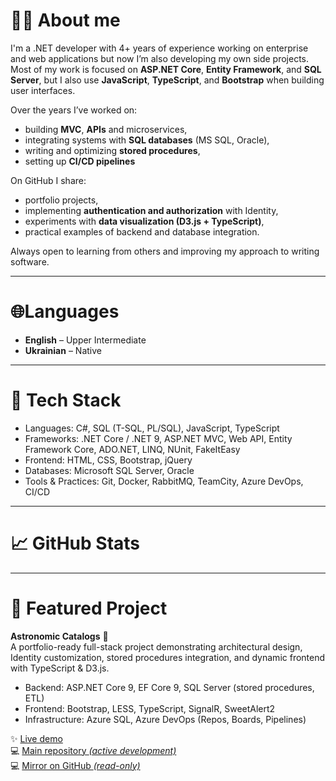 # 👨‍💻 ****About me****
I'm a .NET developer with 4+ years of experience working on enterprise and web applications but now I’m also developing my own side projects.  
Most of my work is focused on **ASP.NET Core**, **Entity Framework**, and **SQL Server**, but I also use **JavaScript**, **TypeScript**, and **Bootstrap** when building user interfaces.    
   
Over the years I’ve worked on:
*   building **MVC**, **APIs** and microservices,
*   integrating systems with **SQL databases** (MS SQL, Oracle),
*   writing and optimizing **stored procedures**,
*   setting up **CI/CD pipelines**
 
On GitHub I share:
*   portfolio projects,
*   implementing **authentication and authorization** with Identity,
*   experiments with **data visualization (D3.js + TypeScript)**,
*   practical examples of backend and database integration.

Always open to learning from others and improving my approach to writing software.

---

# 🌐****Languages**** 
*   **English** – Upper Intermediate 
*   **Ukrainian** – Native 

---


# 🚀 ****Tech Stack****
*   Languages: C#, SQL (T-SQL, PL/SQL), JavaScript, TypeScript
*   Frameworks: .NET Core / .NET 9, ASP.NET MVC, Web API, Entity Framework Core, ADO.NET, LINQ, NUnit, FakeItEasy
*   Frontend: HTML, CSS, Bootstrap, jQuery
*   Databases: Microsoft SQL Server, Oracle
*   Tools & Practices: Git, Docker, RabbitMQ, TeamCity, Azure DevOps, CI/CD

---

# 📈 ****GitHub Stats****


---

# 📌 ****Featured Project****
**Astronomic Catalogs**  🌌  
A portfolio-ready full-stack project demonstrating architectural design, Identity customization, stored procedures integration, and dynamic frontend with TypeScript & D3.js.  
*   Backend: ASP.NET Core 9, EF Core 9, SQL Server (stored procedures, ETL)
*   Frontend: Bootstrap, LESS, TypeScript, SignalR, SweetAlert2
*   Infrastructure: Azure SQL, Azure DevOps (Repos, Boards, Pipelines)
   
✨   [Live demo](https://newastrocatalogs.azurewebsites.net)  
💻   [Main repository *(active development)*](https://dev.azure.com/voldmytcOrganization/_git/Astronomic%20Catalogs/)  
💻   [Mirror on GitHub *(read-only)*](https://github.com/vdmytrk/Astronomic_Catalogs)  

